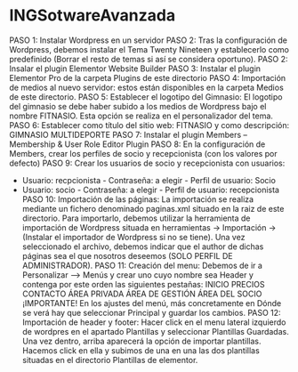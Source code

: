 # INGSotwareAvanzada
PASO 1: Instalar Wordpress en un servidor
PASO 2: Tras la configuración de Wordpress, debemos instalar el Tema Twenty Nineteen y establecerlo como predefinido (Borrar el resto de temas si así se considera oportuno).
PASO 2: Insalar el plugin Elementor Website Builder
PASO 3: Instalar el plugin Elementor Pro de la carpeta Plugins de este directorio
PASO 4: Importación de medios al nuevo servidor: estos están disponibles en la carpeta Medios de este directorio.
PASO 5: Establecer el logotipo del Gimnasio: El logotipo del gimnasio se debe haber subido a los medios de Wordpress bajo el nombre FITNASIO. Esta opción se realiza en el
  personalizador del tema.
PASO 6: Establecer como título del sitio web: FITNASIO y como descripción: GIMNASIO MULTIDEPORTE
PASO 7: Instalar el plugin Members – Membership & User Role Editor Plugin
PASO 8: En la configuración de Members, crear los perfiles de socio y recepcionista (con los valores por defecto)
PASO 9: Crear los usuarios de socio y recepcionista con usuarios: 
  - Usuario: recpcionista - Contraseña: a elegir - Perfil de usuario: Socio
  - Usuario: socio - Contraseña: a elegir  - Perfil de usuario: recepcionista
PASO 10: Importación de las páginas: La importación se realiza mediante un fichero denominado paginas.xml situado en la raiz de este directorio. Para importarlo, debemos utilizar
  la herramienta de importación de Wordpress situada en herramientas -> Importación -> (Instalar el importador de Wordpress si no se tiene). Una vez seleccionado el archivo, 
  debemos indicar que el author de dichas páginas sea el que nosotros deseemos (SOLO PERFIL DE ADMINISTRADOR).
PASO 11: Creación del menu: Debemos de ir a Personalizar --> Menús y crear uno cuyo nombre sea Header y contenga por este orden las siguientes pestañas:
  INICIO
  PRECIOS
  CONTACTO
  ÁREA PRIVADA
      ÁREA DE GESTIÓN
      ÁREA DEL SOCIO
  ¡IMPORTANTE! En los ajustes del menú, más concretamente en Dónde se verá hay que seleccionar Principal y guardar los cambios.
PASO 12: Importación de header y footer: Hacer click en el menu lateral izquierdo de wordpres en el apartado Plantillas 
  y seleccionar Plantillas Guardadas. Una vez dentro, arriba aparecerá la opción de importar plantillas. Hacemos click en ella y subimos de una en una las dos plantillas 
  situadas en el directorio Plantillas de elementor.
